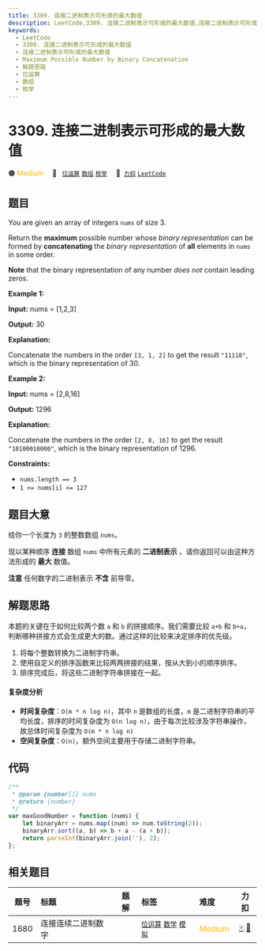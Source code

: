 ```yaml
---
title: 3309. 连接二进制表示可形成的最大数值
description: LeetCode,3309. 连接二进制表示可形成的最大数值,连接二进制表示可形成的最大数值,Maximum Possible Number by Binary Concatenation,解题思路,位运算,数组,枚举
keywords:
  - LeetCode
  - 3309. 连接二进制表示可形成的最大数值
  - 连接二进制表示可形成的最大数值
  - Maximum Possible Number by Binary Concatenation
  - 解题思路
  - 位运算
  - 数组
  - 枚举
---
```


# 3309. 连接二进制表示可形成的最大数值

🟠 <font color=#ffb800>Medium</font>&emsp; 🔖&ensp; [`位运算`](/tag/bit-manipulation.md) [`数组`](/tag/array.md) [`枚举`](/tag/enumeration.md)&emsp; 🔗&ensp;[`力扣`](https://leetcode.cn/problems/maximum-possible-number-by-binary-concatenation) [`LeetCode`](https://leetcode.com/problems/maximum-possible-number-by-binary-concatenation)

## 题目

You are given an array of integers `nums` of size 3.

Return the **maximum** possible number whose _binary representation_ can be
formed by **concatenating** the _binary representation_ of **all** elements in
`nums` in some order.

**Note** that the binary representation of any number _does not_ contain
leading zeros.

**Example 1:**

**Input:** nums = [1,2,3]

**Output:** 30

**Explanation:**

Concatenate the numbers in the order `[3, 1, 2]` to get the result `"11110"`,
which is the binary representation of 30.

**Example 2:**

**Input:** nums = [2,8,16]

**Output:** 1296

**Explanation:**

Concatenate the numbers in the order `[2, 8, 16]` to get the result
`"10100010000"`, which is the binary representation of 1296.

**Constraints:**

- `nums.length == 3`
- `1 <= nums[i] <= 127`

## 题目大意

给你一个长度为 `3` 的整数数组 `nums`。

现以某种顺序 **连接** 数组 `nums` 中所有元素的 **二进制表示** ，请你返回可以由这种方法形成的 **最大** 数值。

**注意** 任何数字的二进制表示 **不含** 前导零。

## 解题思路

本题的关键在于如何比较两个数 `a` 和 `b` 的拼接顺序。我们需要比较 `a+b` 和 `b+a`，判断哪种拼接方式会生成更大的数。通过这样的比较来决定排序的优先级。

1. 将每个整数转换为二进制字符串。
2. 使用自定义的排序函数来比较两两拼接的结果，按从大到小的顺序排序。
3. 排序完成后，将这些二进制字符串拼接在一起。

#### 复杂度分析

- **时间复杂度**：`O(m * n log n)`，其中 `n` 是数组的长度，`m` 是二进制字符串的平均长度，排序的时间复杂度为 `O(n log n)`，由于每次比较涉及字符串操作，故总体时间复杂度为 `O(m * n log n)`
- **空间复杂度**：`O(n)`，额外空间主要用于存储二进制字符串。

## 代码

```javascript
/**
 * @param {number[]} nums
 * @return {number}
 */
var maxGoodNumber = function (nums) {
	let binaryArr = nums.map((num) => num.toString(2));
	binaryArr.sort((a, b) => b + a - (a + b));
	return parseInt(binaryArr.join(''), 2);
};
```

## 相关题目

<!-- prettier-ignore -->
| 题号 | 标题 | 题解 | 标签 | 难度 | 力扣 |
| :------: | :------ | :------: | :------ | :------ | :------: |
| 1680 | 连接连续二进制数字 |  |  [`位运算`](/tag/bit-manipulation.md) [`数学`](/tag/math.md) [`模拟`](/tag/simulation.md) | <font color=#ffb800>Medium</font> | [🀄️](https://leetcode.cn/problems/concatenation-of-consecutive-binary-numbers) [🔗](https://leetcode.com/problems/concatenation-of-consecutive-binary-numbers) |